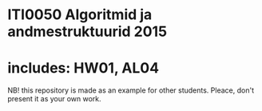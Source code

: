 # ITI0050 Algoritmid ja andmestruktuurid 2015 
# includes: HW01, AL04
NB! this repository is made as an example for other students. Pleace, don't present it as your own work.